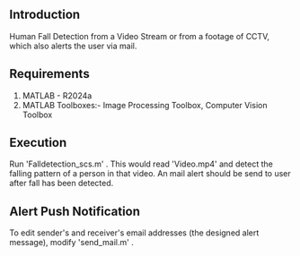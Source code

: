 ## Introduction
Human Fall Detection from a Video Stream or from a footage of CCTV, which also alerts the user via mail.

## Requirements
1. MATLAB - R2024a
2. MATLAB Toolboxes:- Image Processing Toolbox,  Computer Vision Toolbox

## Execution
Run 'Falldetection_scs.m' .
This would read 'Video.mp4' and detect the falling pattern of a person in that video.
An mail alert should be send to user after fall has been detected.

## Alert Push Notification
To edit sender's and receiver's email addresses (the designed alert message), modify 'send_mail.m' .


